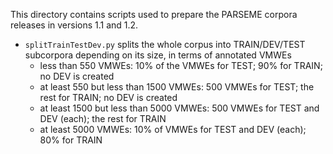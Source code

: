 This directory contains scripts used to prepare the PARSEME corpora releases in versions 1.1 and 1.2.

* `splitTrainTestDev.py` splits the whole corpus into TRAIN/DEV/TEST subcorpora depending on its size, in terms of annotated VMWEs
  * less than 550 VMWEs: 10% of the VMWEs for TEST; 90% for TRAIN; no DEV is created
  * at least 550 but less than 1500 VMWEs: 500 VMWEs for TEST; the rest for TRAIN; no DEV is created
  * at least 1500 but less than 5000 VMWEs: 500 VMWEs for TEST and DEV (each); the rest for TRAIN
  * at least 5000 VMWEs: 10% of VMWEs for TEST and DEV (each); 80% for TRAIN
